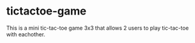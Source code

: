 # tictactoe-game

This is a mini tic-tac-toe game 3x3 that allows 2 users to play tic-tac-toe with eachother.
